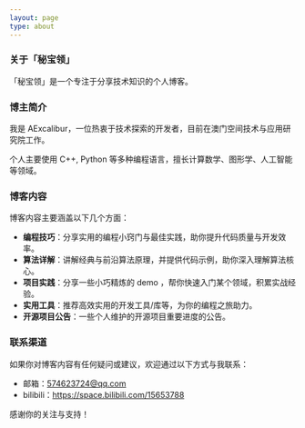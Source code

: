 ```yaml
---
layout: page
type: about
---
```



### 关于「秘宝领」
「秘宝领」是一个专注于分享技术知识的个人博客。

### 博主简介
我是 AExcalibur，一位热衷于技术探索的开发者，目前在澳门空间技术与应用研究院工作。

个人主要使用 C++, Python 等多种编程语言，擅长计算数学、图形学、人工智能等领域。


### 博客内容
博客内容主要涵盖以下几个方面：
- **编程技巧**：分享实用的编程小窍门与最佳实践，助你提升代码质量与开发效率。
- **算法详解**：讲解经典与前沿算法原理，并提供代码示例，助你深入理解算法核心。
- **项目实践**：分享一些小巧精炼的 demo ，帮你快速入门某个领域，积累实战经验。
- **实用工具**：推荐高效实用的开发工具/库等，为你的编程之旅助力。
- **开源项目公告**：一些个人维护的开源项目重要进度的公告。


### 联系渠道
如果你对博客内容有任何疑问或建议，欢迎通过以下方式与我联系：
- 邮箱：574623724@qq.com
- bilibili：https://space.bilibili.com/15653788

感谢你的关注与支持！
